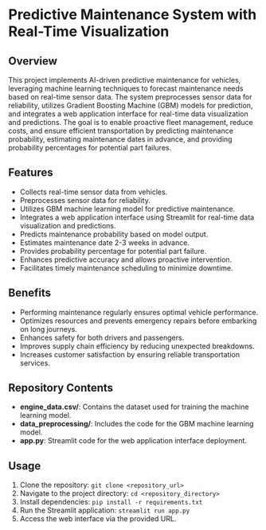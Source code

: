 # Predictive Maintenance System with Real-Time Visualization

## Overview
This project implements AI-driven predictive maintenance for vehicles, leveraging machine learning techniques to forecast maintenance needs based on real-time sensor data. The system preprocesses sensor data for reliability, utilizes Gradient Boosting Machine (GBM) models for prediction, and integrates a web application interface for real-time data visualization and predictions. The goal is to enable proactive fleet management, reduce costs, and ensure efficient transportation by predicting maintenance probability, estimating maintenance dates in advance, and providing probability percentages for potential part failures.

## Features
- Collects real-time sensor data from vehicles.
- Preprocesses sensor data for reliability.
- Utilizes GBM machine learning model for predictive maintenance.
- Integrates a web application interface using Streamlit for real-time data visualization and predictions.
- Predicts maintenance probability based on model output.
- Estimates maintenance date 2-3 weeks in advance.
- Provides probability percentage for potential part failure.
- Enhances predictive accuracy and allows proactive intervention.
- Facilitates timely maintenance scheduling to minimize downtime.

## Benefits
- Performing maintenance regularly ensures optimal vehicle performance.
- Optimizes resources and prevents emergency repairs before embarking on long journeys.
- Enhances safety for both drivers and passengers.
- Improves supply chain efficiency by reducing unexpected breakdowns.
- Increases customer satisfaction by ensuring reliable transportation services.

## Repository Contents
- **engine_data.csv/**: Contains the dataset used for training the machine learning model.
- **data_preprocessing/**: Includes the code for the GBM machine learning model.
- **app.py**: Streamlit code for the web application interface deployment.

## Usage
1. Clone the repository: `git clone <repository_url>`
2. Navigate to the project directory: `cd <repository_directory>`
3. Install dependencies: `pip install -r requirements.txt`
4. Run the Streamlit application: `streamlit run app.py`
5. Access the web interface via the provided URL.



